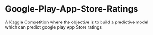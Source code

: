 # Google-Play-App-Store-Ratings
A Kaggle Competition where the objective is to build a predictive model which can predict google play App Store ratings.
